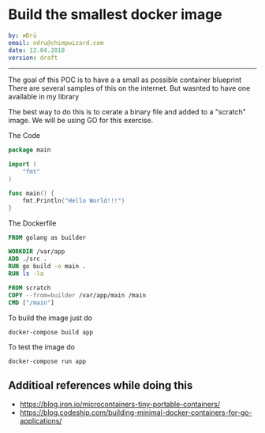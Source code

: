 
# Build the smallest docker image

```yaml
by: иÐгü
email: ndru@chimpwizard.com
date: 12.04.2018
version: draft
```

****

The goal of this POC is to have a a small as possible container blueprint
There are several samples of this on the internet. But wasnted to have one available in my library

The best way to do this is to cerate a binary file and added to a "scratch" image. We will be using GO for this exercise.

The Code

```go
package main

import (
    "fmt"
)

func main() {
    fmt.Println("Hello World!!!")
}
```

The Dockerfile

```dockerfile
FROM golang as builder

WORKDIR /var/app
ADD ./src .
RUN go build -o main . 
RUN ls -la

FROM scratch
COPY --from=builder /var/app/main /main
CMD ["/main"]
```

To build the image just do
```
docker-compose build app
```

To test the image do

```
docker-compose run app
```


## Additioal references while doing this

- https://blog.iron.io/microcontainers-tiny-portable-containers/
- https://blog.codeship.com/building-minimal-docker-containers-for-go-applications/